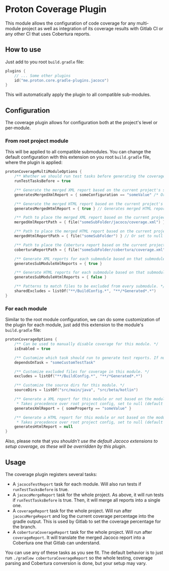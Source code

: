 # Proton Coverage Plugin

This module allows the configuration of code coverage for any multi-module project as well as integration of its coverage results with Gitlab CI or any other CI that uses Cobertura reports.

## How to use

Just add to you root `build.gradle` file:

```kotlin
plugins {
    // ... Some other plugins
    id("me.proton.core.gradle-plugins.jacoco")
}
```

This will automatically apply the plugin to all compatible sub-modules.

## Configuration

The coverage plugin allows for configuration both at the project's level or per-module.

### From root project module

This will be applied to all compatible submodules. You can change the default configuration with this extension on you root `build.gradle` file, where the plugin is applied:

```kotlin
protonCoverageMultiModuleOptions {
    /** Whether we should run test tasks before generating the coverage results or not. Defaults to true. */
    runTestTasksBefore = true

    /** Generate the merged XML report based on the current project's setup. */
    generatesMergedXmlReport = { someConfiguration == "someValue" /* Or simply true / false */ }

    /** Generate the merged HTML report based on the current project's setup. */
    generatesMergedHtmlReport = { true } // Generates merged HTML report (default behavior)

    /** Path to place the merged XML report based on the current project's setup. Should include file and extension. */
    mergedXmlReportPath = { file("someSubFolder/jacoco/coverage.xml") } // Or set to null to use default

    /** Path to place the merged HTML report based on the current project's setup. Should be a directory. */
    mergedHtmlReportPath = { file("someSubFolder") } // Or set to null to use default

    /** Path to place the Cobertura report based on the current project's setup. Should include file and extension. */
    coberturaReportPath = { file("someSubFolder/cobertura/coverage.xml") } // Or set to null to use default

    /** Generate XML reports for each submodule based on that submodule's setup. */
    generatesSubModuleXmlReports = { true }

    /** Generate HTML reports for each submodule based on that submodule's setup. */
    generatesSubModuleHtmlReports = { false }

    /** Patterns to match files to be excluded from every submodule. */
    sharedExcludes = listOf("**/BuildConfig.*", "**/*Generated*.*")
}
```

### For each module

Similar to the root module configuration, we can do some customization of the plugin for each module, just add this extension to the module's `build.gradle` file:

```kotlin
protonCoverageOptions {
    /** Can be used to manually disable coverage for this module. */
    isEnabled = true

    /** Customize which task should run to generate test reports. If null the default implementation will be used. */
    dependsOnTask = "someCustomTestTask"

    /** Customize excluded files for coverage in this module. */
    excludes = listOf("**/BuildConfig.*", "**/*Generated*.*")

    /** Customize the source dirs for this module. */
    sourceDirs = listOf("src/main/java", "src/beta/kotlin")

    /** Generate a XML report for this module or not based on the module's setup. 
     * Takes precedence over root project config, set to null (default value) to use that instead. */
    generatesXmlReport = { someProperty == "someValue" }

    /** Generate a HTML report for this module or not based on the module's setup. 
     * Takes precedence over root project config, set to null (default value) to use that instead. */
    generatesHtmlReport = null
}
```

Also, please note that you *shouldn't use the default Jacoco extensions to setup coverage, as these will be overridden by this plugin*.

## Usage

The coverage plugin registers several tasks:

* A `jacocoTestReport` task for each module. Will also run tests if `runTestTasksBefore` is true.
* A `jacocoMergeReport` task for the whole project. As above, it will run tests if `runTestTasksBefore` is true. Then, it will merge all reports into a single one.
* A `coverageReport` task for the whole project. Will run after `jacocoMergeReport` and log the current coverage percentage into the gradle output. This is used by Gitlab to set the coverage percentage for the branch.
* A `coberturaCoverageReport` task for the whole project. Will run after `coverageReport`. It will translate the merged Jacoco report into a Cobertura one that Gitlab can understand.

You can use any of these tasks as you see fit. The default behavior is to just run `./gradlew coberturaCoverageReport` so the whole testing, coverage parsing and Cobertura conversion is done, but your setup may vary.
